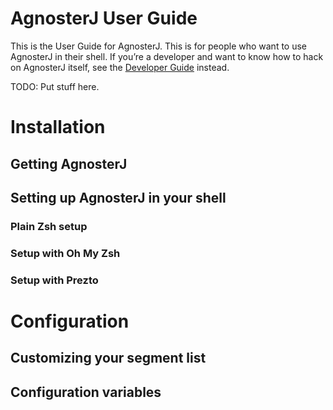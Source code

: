 AgnosterJ User Guide
====================

This is the User Guide for AgnosterJ. This is for people who want to use AgnosterJ in their shell. If you’re a developer and want to know how to hack on AgnosterJ itself, see the [Developer Guide](https://github.com/apjanke/agnosterj-zsh-theme/doc/DeveloperGuide.md) instead.

TODO: Put stuff here.

# Installation

## Getting AgnosterJ

## Setting up AgnosterJ in your shell

### Plain Zsh setup

### Setup with Oh My Zsh

### Setup with Prezto

# Configuration

## Customizing your segment list

## Configuration variables

